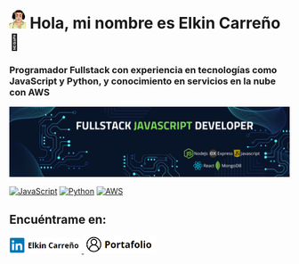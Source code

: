 # <img src="AnimateProfile.png" width="30" /> Hola, mi nombre es Elkin Carreño 👋
### Programador Fullstack con experiencia en tecnologías como JavaScript y Python, y conocimiento en servicios en la nube con AWS

![Banner](BannerJavascript.png)

[![JavaScript](https://img.shields.io/badge/JavaScript-F7DF1E?style=for-the-badge&logo=javascript&logoColor=white&labelColor=101010)]()
[![Python](https://img.shields.io/badge/Python-yellow?style=for-the-badge&logo=python&logoColor=white&labelColor=101010)]()
[![AWS](https://img.shields.io/badge/AWS-232F3E?style=for-the-badge&logo=amazon-aws&logoColor=white&labelColor=101010)]()

## Encuéntrame en:
<a href="https://www.linkedin.com/in/elkin-carre%C3%B1o/">
  <img src="/img/Linkedin.png" width="130" alt="linkedin"/>
</a>
<a href="https://portafolio-ten-iota.vercel.app/">
  <img src="/img/Portafolio.png" width="130" alt="portafolio"/>
</a>

